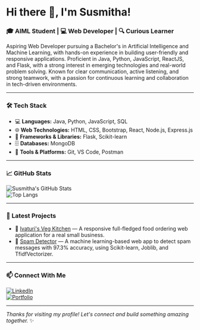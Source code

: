 # Hi there 👋, I'm Susmitha!
### 🎓 AIML Student | 💻 Web Developer | 🔍 Curious Learner

Aspiring Web Developer pursuing a Bachelor's in Artificial Intelligence and Machine Learning, with hands-on experience in building user-friendly and responsive applications. Proficient in Java, Python, JavaScript, ReactJS, and Flask, with a strong interest in emerging technologies and real-world problem solving. Known for clear communication, active listening, and strong teamwork, with a passion for continuous learning and collaboration in tech-driven environments.

---

### 🛠️ Tech Stack
- 💻 **Languages:** Java, Python, JavaScript, SQL  
- 🌐 **Web Technologies:** HTML, CSS, Bootstrap, React, Node.js, Express.js  
- 🧠 **Frameworks & Libraries:** Flask, Scikit-learn  
- 🗄️ **Databases:** MongoDB  
- 🔧 **Tools & Platforms:** Git, VS Code, Postman

---

### 📈 GitHub Stats
![Susmitha's GitHub Stats](https://github-readme-stats.vercel.app/api?username=susmithaivaturi&show_icons=true&theme=radical)  
![Top Langs](https://github-readme-stats.vercel.app/api/top-langs/?username=susmithaivaturi&layout=compact&theme=radical)

---

### 📝 Latest Projects
- 💼 [Ivaturi's Veg Kitchen](https://ivaturisvegkitchen.me) — A responsive full-fledged food ordering web application for a real small business.  
- 🌱 [Spam Detector](https://susmithaivaturi.github.io/Spam-Detector) — A machine learning-based web app to detect spam messages with 97.3% accuracy, using Scikit-learn, Joblib, and TfidfVectorizer.

---

### 📫 Connect With Me
[![LinkedIn](https://img.shields.io/badge/-LinkedIn-blue?logo=Linkedin&style=for-the-badge)](https://www.linkedin.com/in/naga-sai-susmitha-i)  
[![Portfolio](https://img.shields.io/badge/-Portfolio-ff69b4?style=for-the-badge)](https://susmithaivaturi.tech)

---

_Thanks for visiting my profile! Let's connect and build something amazing together._ ✨
